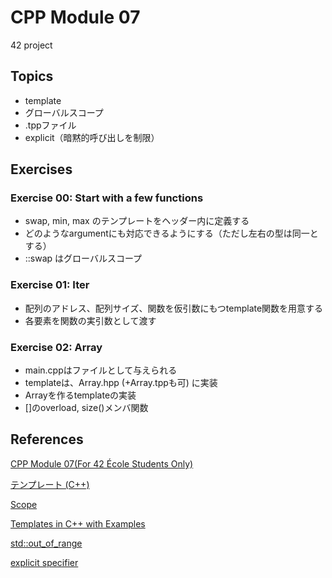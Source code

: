 # CPP Module 07
42 project

## Topics
- template <typename T>
- グローバルスコープ
- .tppファイル
- explicit（暗黙的呼び出しを制限）

## Exercises
### Exercise 00: Start with a few functions
- swap, min, max のテンプレートをヘッダー内に定義する
- どのようなargumentにも対応できるようにする（ただし左右の型は同一とする）
- ::swap はグローバルスコープ

### Exercise 01: Iter
- 配列のアドレス、配列サイズ、関数を仮引数にもつtemplate関数を用意する
- 各要素を関数の実引数として渡す

### Exercise 02: Array
- main.cppはファイルとして与えられる
- templateは、Array.hpp (+Array.tppも可) に実装
- Arrayを作るtemplateの実装
- []のoverload, size()メンバ関数

## References

[CPP Module 07(For 42 École Students Only)](https://projects.intra.42.fr/projects/cpp-module-07)

[テンプレート (C++)](https://learn.microsoft.com/ja-jp/cpp/cpp/templates-cpp?view=msvc-170)

[Scope](https://en.cppreference.com/w/cpp/language/scope)

[Templates in C++ with Examples](https://www.geeksforgeeks.org/templates-cpp/)

[std::out_of_range](https://en.cppreference.com/w/cpp/error/out_of_range)

[explicit specifier](https://en.cppreference.com/w/cpp/language/explicit)
